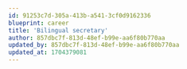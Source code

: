 ```yaml
---
id: 91253c7d-305a-413b-a541-3cf0d9162336
blueprint: career
title: 'Bilingual secretary'
author: 857dbc7f-813d-48ef-b99e-aa6f80b770aa
updated_by: 857dbc7f-813d-48ef-b99e-aa6f80b770aa
updated_at: 1704379081
---
```

